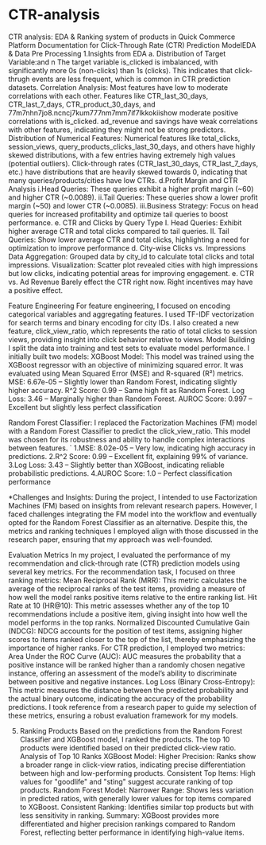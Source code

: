 # CTR-analysis
CTR analysis: EDA &amp; Ranking system of products in Quick Commerce Platform
Documentation for Click-Through Rate (CTR) Prediction ModelEDA & Data Pre Processing
1.Insights from EDA
      a.    Distribution of Target Variable:and n
The target variable is_clicked is imbalanced, with significantly more 0s (non-clicks) than 1s (clicks). This indicates that click-thrugh events are less frequent, which is common in CTR prediction datasets.
Correlation Analysis:
Most features have low to moderate correlations with each other.
Features like CTR_last_30_days, CTR_last_7_days, CTR_product_30_days, and 77m7nhn7jo8.ncncj7kum777nm7mm7if7lkkokiishow moderate positive correlations with is_clicked.
ad_revenue and savings have weak correlations with other features, indicating they might not be strong predictors.
Distribution of Numerical Features:
Numerical features like total_clicks, session_views, query_products_clicks_last_30_days, and others have highly skewed distributions, with a few entries having extremely high values (potential outliers).
Click-through rates (CTR_last_30_days, CTR_last_7_days, etc.) have distributions that are heavily skewed towards 0, indicating that many queries/products/cities have low CTRs.
d.Profit Margin and CTR Analysis
i.Head Queries: These queries exhibit a higher profit margin (~60) and higher CTR (~0.0089).
                      ii.Tail Queries: These queries show a lower profit margin (~50) and lower CTR (~0.0085).
iii.Business Strategy: Focus on head queries for increased profitability and optimize tail queries to boost performance.
	e. CTR and Clicks by Query Type
I. Head Queries: Exhibit higher average CTR and total clicks compared to tail queries.
II. Tail Queries: Show lower average CTR and total clicks, highlighting a need for optimization to improve performance
d. City-wise Clicks vs. Impressions
Data Aggregation: Grouped data by city_id to calculate total clicks and total impressions.
Visualization: Scatter plot revealed cities with high impressions but low clicks, indicating potential areas for improving engagement.
e.  CTR vs. Ad Revenue
		Barely effect the CTR right now. Right incentives may have a positive effect.



Feature Engineering
For feature engineering, I focused on encoding categorical variables and aggregating features. I used TF-IDF vectorization for search terms and binary encoding for city IDs. I also created a new feature, click_view_ratio, which represents the ratio of total clicks to session views, providing insight into click behavior relative to views.
Model Building
I split the data into training and test sets to evaluate model performance. I initially built two models:
XGBoost Model: This model was trained using the XGBoost regressor with an objective of minimizing squared error. It was evaluated using Mean Squared Error (MSE) and R-squared (R²) metrics.
MSE: 6.67e-05 –  Slightly lower than Random Forest, indicating slightly higher accuracy.
R^2 Score: 0.99 – Same high fit as Random Forest.
Log Loss: 3.46 – Marginally higher than Random Forest.
AUROC Score: 0.997 – Excellent but slightly less perfect classification

Random Forest Classifier: I replaced the Factorization Machines (FM) model with a Random Forest Classifier to predict the click_view_ratio. This model was chosen for its robustness and ability to handle complex interactions between features.
 `			1.MSE: 8.02e-05 – Very low, indicating high accuracy in predictions.
2.R^2 Score: 0.99 – Excellent fit, explaining 99% of variance.
3.Log Loss: 3.43 – Slightly better than XGBoost, indicating reliable probabilistic predictions.
4.AUROC Score: 1.0 – Perfect classification performance

*Challenges and Insights: During the project, I intended to use Factorization Machines (FM) based on insights from relevant research papers. However, I faced challenges integrating the FM model into the workflow and eventually opted for the Random Forest Classifier as an alternative. Despite this, the metrics and ranking techniques I employed align with those discussed in the research paper, ensuring that my approach was well-founded.

Evaluation Metrics
In my project, I evaluated the performance of my recommendation and click-through rate (CTR) prediction models using several key metrics. For the recommendation task, I focused on three ranking metrics:
Mean Reciprocal Rank (MRR): This metric calculates the average of the reciprocal ranks of the test items, providing a measure of how well the model ranks positive items relative to the entire ranking list.
Hit Rate at 10 (HR@10): This metric assesses whether any of the top 10 recommendations include a positive item, giving insight into how well the model performs in the top ranks.
Normalized Discounted Cumulative Gain (NDCG): NDCG accounts for the position of test items, assigning higher scores to items ranked closer to the top of the list, thereby emphasizing the importance of higher ranks.
For CTR prediction, I employed two metrics:
Area Under the ROC Curve (AUC): AUC measures the probability that a positive instance will be ranked higher than a randomly chosen negative instance, offering an assessment of the model’s ability to discriminate between positive and negative instances.
Log Loss (Binary Cross-Entropy): This metric measures the distance between the predicted probability and the actual binary outcome, indicating the accuracy of the probability predictions.
I took reference from a research paper to guide my selection of these metrics, ensuring a robust evaluation framework for my models.

5. Ranking Products
Based on the predictions from the Random Forest Classifier and XGBoost model, I ranked the products. The top 10 products were identified based on their predicted click-view ratio.
Analysis of Top 10 Ranks
XGBoost Model:
Higher Precision: Ranks show a broader range in click-view ratios, indicating precise differentiation between high and low-performing products.
Consistent Top Items: High values for "goodlife" and "sting" suggest accurate ranking of top products.
Random Forest Model:
Narrower Range: Shows less variation in predicted ratios, with generally lower values for top items compared to XGBoost.
Consistent Ranking: Identifies similar top products but with less sensitivity in ranking.
Summary: XGBoost provides more differentiated and higher precision rankings compared to Random Forest, reflecting better performance in identifying high-value items.



